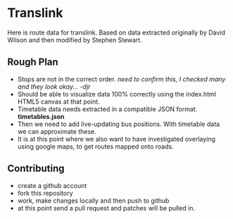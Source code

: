 # Translink

Here is route data for translink. Based on data extracted originally by David Wilson and then modified by Stephen Stewart.

## Rough Plan

* Stops are not in the correct order. *need to confirm this, I checked many and they look okay... -djr*
* Should be able to visualize data 100% correctly using the index.html HTML5 canvas at that point. 
* Timetable data needs extracted in a compatible JSON format. **timetables.json**
* Then we need to add live-updating bus positions. With timetable data we can approximate these.
* It is at this point where we also want to have investigated overlaying using google maps, to get routes mapped onto roads.

## Contributing

* create a github account
* fork this repository
* work, make changes locally and then push to github
* at this point send a pull request and patches will be pulled in.